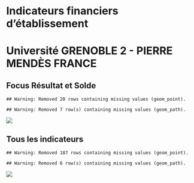 Indicateurs financiers d’établissement
================

# Université GRENOBLE 2 - PIERRE MENDÈS FRANCE

## Focus Résultat et Solde

    ## Warning: Removed 20 rows containing missing values (geom_point).

    ## Warning: Removed 7 row(s) containing missing values (geom_path).

![](/home/julien/repo/cpesr/RFC/Finances/Etablissements/université_grenoble_2___pierre_mendès_france_files/figure-gfm/etab.focus-1.png)<!-- -->

## Tous les indicateurs

    ## Warning: Removed 187 rows containing missing values (geom_point).

    ## Warning: Removed 6 row(s) containing missing values (geom_path).

![](/home/julien/repo/cpesr/RFC/Finances/Etablissements/université_grenoble_2___pierre_mendès_france_files/figure-gfm/etab-1.png)<!-- -->

